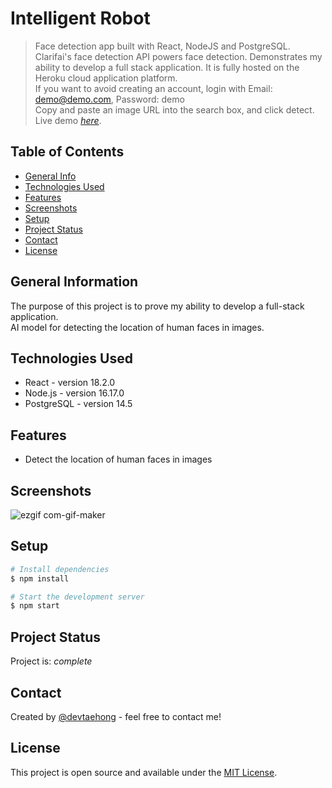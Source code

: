 # Intelligent Robot
> Face detection app built with React, NodeJS and PostgreSQL. 
                    Clarifai's face detection API powers face detection. Demonstrates my ability to develop a full stack application.
                    It is fully hosted on the Heroku cloud application platform. 
                    <br>If you want to avoid creating an account, login with Email: demo@demo.com, Password: demo 
                    <br>Copy and paste an image URL into the search box, and click detect.
> Live demo [_here_](https://intelligent-robot.herokuapp.com). <!-- If you have the project hosted somewhere, include the link here. -->

## Table of Contents
* [General Info](#general-information)
* [Technologies Used](#technologies-used)
* [Features](#features)
* [Screenshots](#screenshots)
* [Setup](#setup)
* [Project Status](#project-status)
* [Contact](#contact)
* [License](#license)


## General Information
The purpose of this project is to prove my ability to develop a full-stack application.
<br>AI model for detecting the location of human faces in images.


## Technologies Used
- React - version 18.2.0
- Node.js - version 16.17.0
- PostgreSQL - version 14.5


## Features
- Detect the location of human faces in images 


## Screenshots
![ezgif com-gif-maker](https://user-images.githubusercontent.com/71358207/201728272-98f0adb3-12e8-45fd-9eb5-526ac6f2644e.gif)


## Setup
```bash
# Install dependencies
$ npm install

# Start the development server
$ npm start
```

## Project Status
Project is:  _complete_ 


## Contact
Created by [@devtaehong](https://www.github.com/devtaehong) - feel free to contact me!


## License
This project is open source and available under the [MIT License](https://github.com/DevTaehong/intelligent_robot/blob/master/LICENSE.md).
